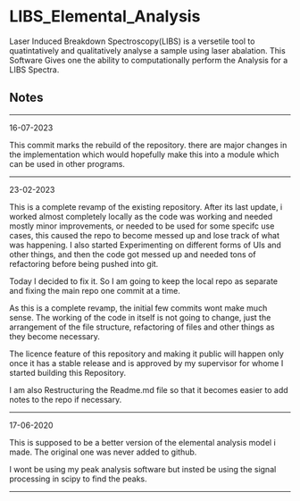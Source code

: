 # LIBS_Elemental_Analysis

Laser Induced Breakdown Spectroscopy(LIBS) is a versetile tool to quatintatively and qualitatively analyse a sample using laser abalation.
This Software Gives one the ability to computationally perform the Analysis for a LIBS Spectra.


## Notes
---
16-07-2023

This commit marks the rebuild of the repository. there are major changes in the implementation which would hopefully make this into a module which can be used in other programs.

---
23-02-2023

This is a complete revamp of the existing repository. After its last update, i worked almost completely locally as the code was working and needed mostly minor improvements, or needed to be used for some specifc use cases, this caused the repo to become messed up and lose track of what was happening. I also started Experimenting on different forms of UIs and other things, and then the code got messed up and needed tons of refactoring before being pushed into git.

Today I decided to fix it. So I am going to keep the local repo as separate and fixing the main repo one commit at a time.

As this is a complete revamp, the initial few commits wont make much sense. The working of the code in itself is not going to change, just the arrangement of the file structure, refactoring of files and other things as they become necessary.

The licence feature of this repository and making it public will happen only once it has a stable release and is approved by my supervisor for whome I started building this Repository.

I am also Restructuring the Readme.md file so that it becomes easier to add notes to the repo if necessary.

---
17-06-2020

This is supposed to be a better version of the elemental analysis model i made. The original one was never added to github.

I wont be using my peak analysis software but insted be using the signal processing in scipy to find the peaks.

---

